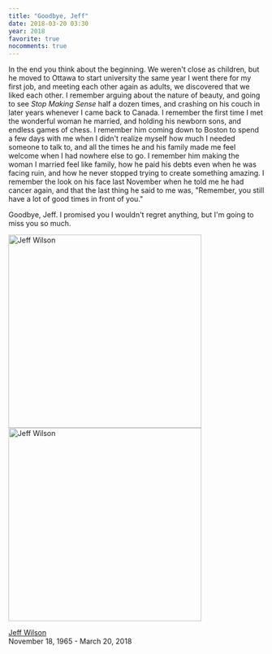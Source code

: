 ```yaml
---
title: "Goodbye, Jeff"
date: 2018-03-20 03:30
year: 2018
favorite: true
nocomments: true
---
```


In the end you think about the beginning.
We weren't close as children,
but he moved to Ottawa to start university the same year I went there for my first job,
and meeting each other again as adults,
we discovered that we liked each other.
I remember arguing about the nature of beauty,
and going to see *Stop Making Sense* half a dozen times,
and crashing on his couch in later years whenever I came back to Canada.
I remember the first time I met the wonderful woman he married,
and holding his newborn sons,
and endless games of chess.
I remember him coming down to Boston to spend a few days with me
when I didn't realize myself how much I needed someone to talk to,
and all the times he and his family made me feel welcome when I had nowhere else to go.
I remember him making the woman I married feel like family,
how he paid his debts even when he was facing ruin,
and how he never stopped trying to create something amazing.
I remember the look on his face last November when he told me he had cancer again,
and that the last thing he said to me was,
"Remember, you still have a lot of good times in front of you."

Goodbye, Jeff.
I promised you I wouldn't regret anything,
but I'm going to miss you so much.

<img src="{{ '/files/2018/03/jeff.png' | relative_url }}" alt="Jeff Wilson" height="380" />
<img src="{{ '/files/2018/03/jeff-obituary.jpg' | relative_url }}" alt="Jeff Wilson" height="380" />

[Jeff Wilson](http://www.inmemoriamts.ca/notices/Jeffrey-Wilson)<br/>
November 18, 1965 - March 20, 2018
